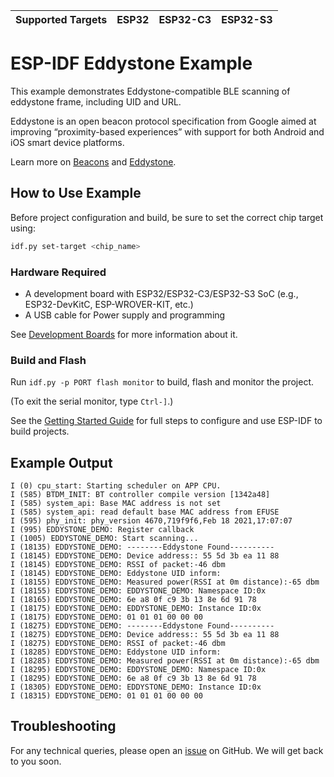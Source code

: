 | Supported Targets | ESP32 | ESP32-C3 | ESP32-S3 |
| ----------------- | ----- | -------- | -------- |

# ESP-IDF Eddystone Example

This example demonstrates Eddystone-compatible BLE scanning of eddystone frame, including UID and URL.

Eddystone is an open beacon protocol specification from Google aimed at improving “proximity-based experiences” 
with support for both Android and iOS smart device platforms.

Learn more on [Beacons](https://developers.google.com/nearby/notifications/get-started) and [Eddystone](https://github.com/google/eddystone).

## How to Use Example

Before project configuration and build, be sure to set the correct chip target using:

```bash
idf.py set-target <chip_name>
```

### Hardware Required

* A development board with ESP32/ESP32-C3/ESP32-S3 SoC (e.g., ESP32-DevKitC, ESP-WROVER-KIT, etc.)
* A USB cable for Power supply and programming

See [Development Boards](https://www.espressif.com/en/products/devkits) for more information about it.

### Build and Flash

Run `idf.py -p PORT flash monitor` to build, flash and monitor the project.

(To exit the serial monitor, type ``Ctrl-]``.)

See the [Getting Started Guide](https://idf.espressif.com/) for full steps to configure and use ESP-IDF to build projects.

## Example Output

```
I (0) cpu_start: Starting scheduler on APP CPU.
I (585) BTDM_INIT: BT controller compile version [1342a48]
I (585) system_api: Base MAC address is not set
I (585) system_api: read default base MAC address from EFUSE
I (595) phy_init: phy_version 4670,719f9f6,Feb 18 2021,17:07:07
I (995) EDDYSTONE_DEMO: Register callback
I (1005) EDDYSTONE_DEMO: Start scanning...
I (18135) EDDYSTONE_DEMO: --------Eddystone Found----------
I (18145) EDDYSTONE_DEMO: Device address:: 55 5d 3b ea 11 88 
I (18145) EDDYSTONE_DEMO: RSSI of packet:-46 dbm
I (18145) EDDYSTONE_DEMO: Eddystone UID inform:
I (18155) EDDYSTONE_DEMO: Measured power(RSSI at 0m distance):-65 dbm
I (18155) EDDYSTONE_DEMO: EDDYSTONE_DEMO: Namespace ID:0x
I (18165) EDDYSTONE_DEMO: 6e a8 0f c9 3b 13 8e 6d 91 78 
I (18175) EDDYSTONE_DEMO: EDDYSTONE_DEMO: Instance ID:0x
I (18175) EDDYSTONE_DEMO: 01 01 01 00 00 00 
I (18275) EDDYSTONE_DEMO: --------Eddystone Found----------
I (18275) EDDYSTONE_DEMO: Device address:: 55 5d 3b ea 11 88 
I (18275) EDDYSTONE_DEMO: RSSI of packet:-46 dbm
I (18285) EDDYSTONE_DEMO: Eddystone UID inform:
I (18285) EDDYSTONE_DEMO: Measured power(RSSI at 0m distance):-65 dbm
I (18295) EDDYSTONE_DEMO: EDDYSTONE_DEMO: Namespace ID:0x
I (18295) EDDYSTONE_DEMO: 6e a8 0f c9 3b 13 8e 6d 91 78 
I (18305) EDDYSTONE_DEMO: EDDYSTONE_DEMO: Instance ID:0x
I (18315) EDDYSTONE_DEMO: 01 01 01 00 00 00 
```

## Troubleshooting

For any technical queries, please open an [issue](https://github.com/espressif/esp-idf/issues) on GitHub. We will get back to you soon.
